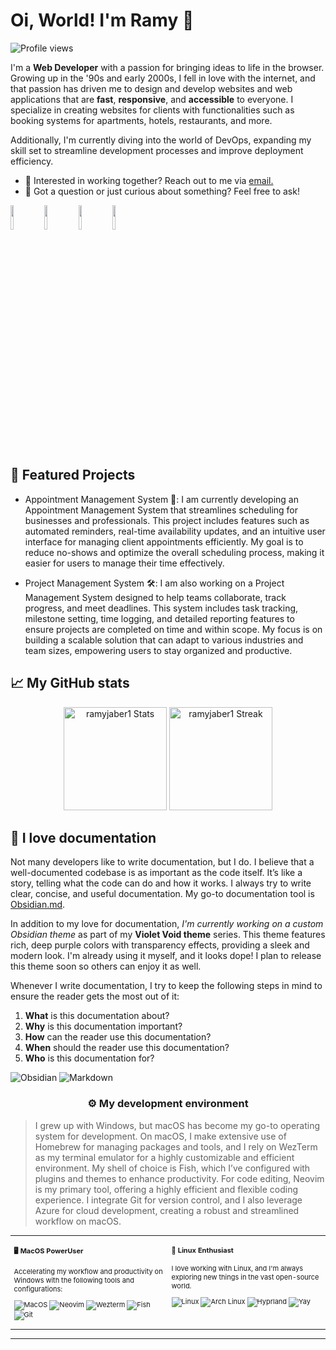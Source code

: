 
# Oi, World! I'm Ramy 👋

![Profile views](https://komarev.com/ghpvc/?username=ramyjaber1&label=Profile%20views&color=60598F&style=flat)

<div class="github-introduction">

I'm a **Web Developer** with a passion for bringing ideas to life in the browser. Growing up in the '90s and early 2000s, I fell in love with the internet, and that passion has driven me to design and develop websites and web applications that are **fast**, **responsive**, and **accessible** to everyone. I specialize in creating websites for clients with functionalities such as booking systems for apartments, hotels, restaurants, and more.

Additionally, I'm currently diving into the world of DevOps, expanding my skill set to streamline development processes and improve deployment efficiency.

</div>

- 💼 Interested in working together? Reach out to me via <a href="ramy7rivalz@gmail.com">email.</a>
- 💬 Got a question or just curious about something? Feel free to ask!

<div class="badges-intro">
<code><img width="10%" src="https://www.vectorlogo.zone/logos/golang/golang-official.svg"></code>
<code><img width="10%" src="https://www.vectorlogo.zone/logos/nextjs/nextjs-ar21.svg"></code>
<code><img width="10%" src="https://www.vectorlogo.zone/logos/rust-lang/rust-lang-ar21.svg"></code>
<code><img width="10%" src="https://www.vectorlogo.zone/logos/docker/docker-ar21.svg"></code>
</div>

## 🌟 Featured Projects

- Appointment Management System 📅: I am currently developing an Appointment Management System that streamlines scheduling for businesses and professionals. This project includes features such as automated reminders, real-time availability updates, and an intuitive user interface for managing client appointments efficiently. My goal is to reduce no-shows and optimize the overall scheduling process, making it easier for users to manage their time effectively.

- Project Management System 🛠️: I am also working on a Project Management System designed to help teams collaborate, track progress, and meet deadlines. This system includes task tracking, milestone setting, time logging, and detailed reporting features to ensure projects are completed on time and within scope. My focus is on building a scalable solution that can adapt to various industries and team sizes, empowering users to stay organized and productive.

## 📈 My GitHub stats

<div class="badges-githubstats">
  <p align="center">
    <img src="https://github-readme-stats.vercel.app/api?username=ramyjaber1&theme=tokyonight&show_icons=true&hide_border=true&count_private=true" alt="ramyjaber1 Stats" height="165">
    <img src="https://github-readme-streak-stats.herokuapp.com/?user=ramyjaber1&theme=tokyonight&hide_border=true" alt="ramyjaber1 Streak" height="165">
  </p>
</div>

## 📃 I love documentation

Not many developers like to write documentation, but I do. I believe that a well-documented codebase is as important as the code itself. It’s like a story, telling what the code can do and how it works. I always try to write clear, concise, and useful documentation. My go-to documentation tool is <a href="https://obsidian.md/" target="_blank">Obsidian.md</a>.

In addition to my love for documentation, *I'm currently working on a custom Obsidian theme* as part of my **Violet Void theme** series. This theme features rich, deep purple colors with transparency effects, providing a sleek and modern look. I'm already using it myself, and it looks dope! I plan to release this theme soon so others can enjoy it as well.

Whenever I write documentation, I try to keep the following steps in mind to ensure the reader gets the most out of it:

1. **What** is this documentation about?
2. **Why** is this documentation important?
3. **How** can the reader use this documentation?
4. **When** should the reader use this documentation?
5. **Who** is this documentation for?

![Obsidian](https://img.shields.io/badge/-Obsidian-483699?style=flat&logo=obsidian&logoColor=white)
![Markdown](https://img.shields.io/badge/-Markdown-000000?style=flat&logo=markdown&logoColor=white)

### <p align="center">⚙️ My development environment </p>

> I grew up with Windows, but macOS has become my go-to operating system for development. On macOS, I make extensive use of Homebrew for managing packages and tools, and I rely on WezTerm as my terminal emulator for a highly customizable and efficient environment. My shell of choice is Fish, which I’ve configured with plugins and themes to enhance productivity. For code editing, Neovim is my primary tool, offering a highly efficient and flexible coding experience. I integrate Git for version control, and I also leverage Azure for cloud development, creating a robust and streamlined workflow on macOS.

<div class="table-devenvironment">
  <table style="font-size: 11px">
  <tr>
  <td valign="top" width="50%">

#### 🖥️ MacOS PowerUser

Accelerating my workflow and productivity on Windows with the following tools and configurations:

  ![MacOS](https://shields.io/badge/MacOS--9cf?logo=Apple&style=social)
  ![Neovim](https://img.shields.io/badge/Neovim-57A143?logo=neovim&logoColor=white&style=for-the-badge)
  ![Wezterm](https://img.shields.io/badge/Wezterm-purple)
  ![Fish](https://img.shields.io/badge/Fish-blue)
  ![Git](https://img.shields.io/badge/-Git-F05032?style=flat&logo=git&logoColor=white)
  </td>
  <td valign="top" width="50%">

#### 🐧 Linux Enthusiast

I love working with Linux, and I'm always exploring new things in the vast open-source world.

  ![Linux](https://img.shields.io/badge/-Linux-000000?style=flat&logo=linux&logoColor=FCC624)
![Arch Linux](https://img.shields.io/badge/-Arch%20Linux-1793D1?style=flat&logo=arch-linux&logoColor=white)
  ![Hyprland](https://img.shields.io/static/v1?style=for-the-badge&message=Hyprland&color=222222&logo=Hyprland&logoColor=58E1FF&label=)
  ![Yay](https://img.shields.io/badge/-Yay-557C94?style=flat&logo=yay&logoColor=white)
  </td>
  </tr>
  </table>
</div>

---

